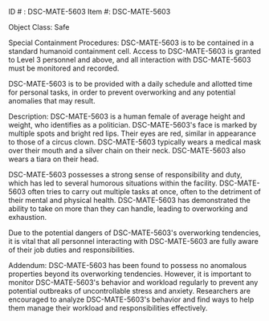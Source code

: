 ID # : DSC-MATE-5603
Item #: DSC-MATE-5603

Object Class: Safe

Special Containment Procedures:
DSC-MATE-5603 is to be contained in a standard humanoid containment cell. Access to DSC-MATE-5603 is granted to Level 3 personnel and above, and all interaction with DSC-MATE-5603 must be monitored and recorded.

DSC-MATE-5603 is to be provided with a daily schedule and allotted time for personal tasks, in order to prevent overworking and any potential anomalies that may result.

Description:
DSC-MATE-5603 is a human female of average height and weight, who identifies as a politician. DSC-MATE-5603's face is marked by multiple spots and bright red lips. Their eyes are red, similar in appearance to those of a circus clown. DSC-MATE-5603 typically wears a medical mask over their mouth and a silver chain on their neck. DSC-MATE-5603 also wears a tiara on their head.

DSC-MATE-5603 possesses a strong sense of responsibility and duty, which has led to several humorous situations within the facility. DSC-MATE-5603 often tries to carry out multiple tasks at once, often to the detriment of their mental and physical health. DSC-MATE-5603 has demonstrated the ability to take on more than they can handle, leading to overworking and exhaustion.

Due to the potential dangers of DSC-MATE-5603's overworking tendencies, it is vital that all personnel interacting with DSC-MATE-5603 are fully aware of their job duties and responsibilities.

Addendum:
DSC-MATE-5603 has been found to possess no anomalous properties beyond its overworking tendencies. However, it is important to monitor DSC-MATE-5603's behavior and workload regularly to prevent any potential outbreaks of uncontrollable stress and anxiety. Researchers are encouraged to analyze DSC-MATE-5603's behavior and find ways to help them manage their workload and responsibilities effectively.